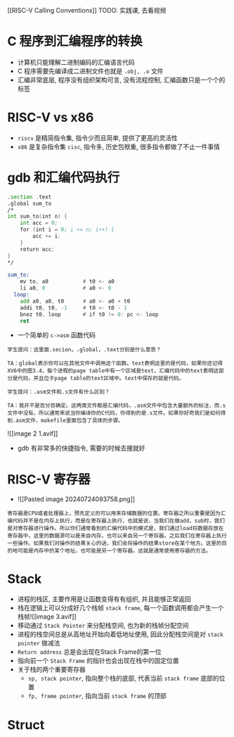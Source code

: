 [[RISC-V Calling Conventions]]
TODO: 实践课, 去看视频
# C 程序到汇编程序的转换
- 计算机只能理解二进制编码的汇编语言代码
- C 程序需要先编译成二进制文件也就是 `.obj, .o` 文件
- 汇编非常底层, 程序没有组织架构可言, 没有流程控制, 汇编函数只是一个个的标签


# RISC-V vs x86
- `riscv` 是精简指令集, 指令少而且简单, 提供了更高的灵活性
- `x86` 是复杂指令集 `cisc`, 指令多, 历史包袱重, 很多指令都做了不止一件事情


# gdb 和汇编代码执行
```asm
.section .text
.global sum_to
/*
int sum_to(int n) {
	int acc = 0;
	for (int i = 0; i <= n; i++) {
		acc += i;
	}
	return acc;
}
*/

sum_to:
	mv to, a0			# t0 <- a0
	li a0, 0			# a0 <- 0
  loop:
    add a0, a0, t0		# a0 <- a0 + t0
    addi t0, t0, -1		# t0 <- t0 - 1
    bnez t0, loop		# if t0 != 0: pc <- loop
    ret
```
- 一个简单的 `c->asm` 函数代码

```ad-faq
学生提问：这里面.secion，.global，.text分别是什么意思？

TA：global表示你可以在其他文件中调用这个函数。text表明这里的是代码，如果你还记得XV6中的图3.4，每个进程的page table中有一个区域是text，汇编代码中的text表明这部分是代码，并且位于page table的text区域中。text中保存的就是代码。

学生提问：.asm文件和.s文件有什么区别？

TA：我并不是百分百确定。这两类文件都是汇编代码，.asm文件中包含大量额外的标注，而.s文件中没有。所以通常来说当你编译你的C代码，你得到的是.s文件。如果你好奇我们是如何得到.asm文件，makefile里面包含了具体的步骤。
```
![[image 2 1.avif]]
- gdb 有非常多的快捷指令, 需要的时候去搜就好


# RISC-V 寄存器
- ![[Pasted image 20240724093758.png]]

```ad-note
寄存器是CPU或者处理器上，预先定义的可以用来存储数据的位置。寄存器之所以重要是因为汇编代码并不是在内存上执行，而是在寄存器上执行，也就是说，当我们在做add，sub时，我们是对寄存器进行操作。所以你们通常看到的汇编代码中的模式是，我们通过load将数据存放在寄存器中，这里的数据源可以是来自内存，也可以来自另一个寄存器。之后我们在寄存器上执行一些操作。如果我们对操作的结果关心的话，我们会将操作的结果store在某个地方。这里的目的地可能是内存中的某个地址，也可能是另一个寄存器。这就是通常使用寄存器的方法。
```



# Stack
- 进程的栈区, 主要作用是让函数变得有有组织, 并且能够正常返回
- 栈在逻辑上可以分成好几个栈帧 `stack frame`, 每一个函数调用都会产生一个栈帧![[image 3.avif]]
- 移动通过 `Stack Pointer` 来分配栈空间, 也为新的栈帧分配空间
- 进程的栈空间总是从高地址开始向着低地址使用, 因此分配栈空间是对 `stack pointer` 做减法
- `Return address` 总是会出现在Stack Frame的第一位
- 指向前一个 `Stack Frame` 的指针也会出现在栈中的固定位置
- 关于栈的两个重要寄存器
	- `sp, stack pointer`, 指向整个栈的底部, 代表当前 `stack frame` 底部的位置
	- `fp, frame pointer`, 指向当前 `stack frame` 的顶部



# Struct
